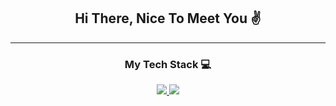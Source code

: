 <h2 align="center">Hi There, Nice To Meet You ✌</h2>
<hr>

<h3 align="center">My Tech Stack 💻</h3>
<p align="center">
  <a href="https://skillicons.dev">
    <img src="https://skillicons.dev/icons?i=html,css,js,php,mysql,python,c,cs,cpp,java" />
    <img src="https://skillicons.dev/icons?i=html,css,js,php,mysql,python,c,cs,cpp,java" />
  </a>
</p>

